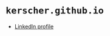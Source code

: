 `kerscher.github.io`
====================

* [LinkedIn profile](https://www.linkedin.com/in/yghorkerscher/)